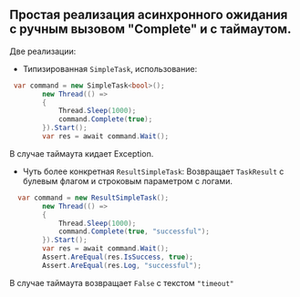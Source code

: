 Простая реализация асинхронного ожидания с ручным вызовом "Complete" и с таймаутом.
-----------
Две реализации:
- Типизированная `SimpleTask`, использование:
```C#
 var command = new SimpleTask<bool>();
        new Thread(() =>
        {
            Thread.Sleep(1000);
            command.Complete(true);
        }).Start();       
        var res = await command.Wait();    
```
В случае таймаута кидает Exception.

- Чуть более конкретная `ResultSimpleTask`:
Возвращает `TaskResult` с булевым флагом и строковым параметром с логами.

```C#
  var command = new ResultSimpleTask();
        new Thread(() =>
        {
            Thread.Sleep(1000);
            command.Complete(true, "successful");
        }).Start();      
        var res = await command.Wait();     
        Assert.AreEqual(res.IsSuccess, true);
        Assert.AreEqual(res.Log, "successful");       
```
В случае таймаута возвращает `False`  с текстом `"timeout"`